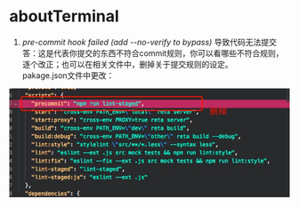 # aboutTerminal

1. *pre-commit hook failed (add --no-verify to bypass)* 导致代码无法提交   
答：这是代表你提交的东西不符合commit规则，你可以看哪些不符合规则，逐个改正；也可以在相关文件中，删掉关于提交规则的设定。  
pakage.json文件中更改：  

![示例](./imgs/ter-01.jpg)  
